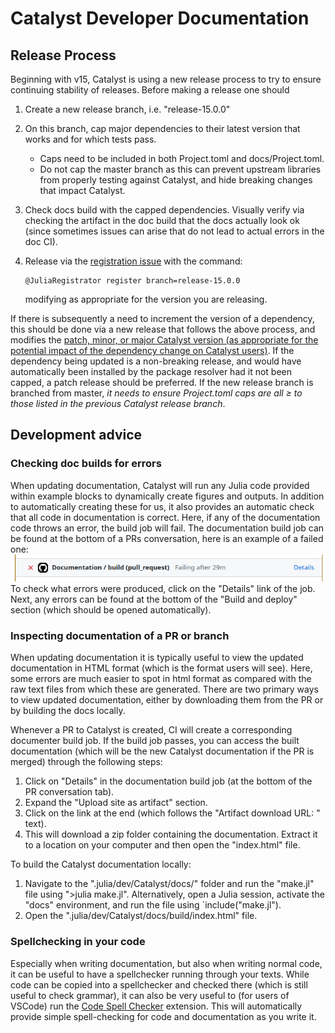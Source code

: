 # Catalyst Developer Documentation

## Release Process
Beginning with v15, Catalyst is using a new release process to try to ensure
continuing stability of releases. Before making a release one should

1. Create a new release branch, i.e. "release-15.0.0"
2. On this branch, cap major dependencies to their latest version that works and
   for which tests pass.
   - Caps need to be included in both Project.toml and docs/Project.toml.
   - Do not cap the master branch as this can prevent upstream libraries from
     properly testing against Catalyst, and hide breaking changes that impact
     Catalyst.
3. Check docs build with the capped dependencies. Visually verify via checking
   the artifact in the doc build that the docs actually look ok (since sometimes
   issues can arise that do not lead to actual errors in the doc CI).
4. Release via the [registration
   issue](https://github.com/SciML/Catalyst.jl/issues/127) with the
   command:
   
    ```
    @JuliaRegistrator register branch=release-15.0.0
    ```
    
    modifying as appropriate for the version you are releasing.

If there is subsequently a need to increment the version of a dependency, this
should be done via a new release that follows the above process, and modifies
the [patch, minor, or major Catalyst version (as appropriate for the potential
impact of the dependency change on Catalyst users)](https://semver.org/). If the
dependency being updated is a non-breaking release, and would have automatically
been installed by the package resolver had it not been capped, a patch release
should be preferred. If the new release branch is branched from master, *it
needs to ensure Project.toml caps are all ≥ to those listed in the previous
Catalyst release branch*.

## Development advice

### Checking doc builds for errors
When updating documentation, Catalyst will run any Julia code provided within example blocks to dynamically create figures and outputs. In addition to automatically creating these for us, it also provides an automatic check that all code in documentation is correct. Here, if any of the documentation code throws an error, the build job will fail. The documentation build job can be found at the bottom of a PRs conversation, here is an example of a failed one:
![Failed builddocs link](../assets/devdocs/failed_builddocs_link.png)
To check what errors were produced, click on the "Details" link of the job. Next, any errors can be found at the bottom of the "Build and deploy" section (which should be opened automatically).

### Inspecting documentation of a PR or branch
When updating documentation it is typically useful to view the updated documentation in HTML format (which is the format users will see). Here, some errors are much easier to spot in html format as compared with the raw text files from which these are generated. There are two primary ways to view updated documentation, either by downloading them from the PR or by building the docs locally.

Whenever a PR to Catalyst is created, CI will create a corresponding documenter build job. If the build job passes, you can access the built documentation (which will be the new Catalyst documentation if the PR is merged) through the following steps:
1. Click on "Details" in the documentation build job (at the bottom of the PR conversation tab). 
2. Expand the "Upload site as artifact" section.
3. Click on the link at the end (which follows the "Artifact download URL: " text).
4. This will download a zip folder containing the documentation. Extract it to a location on your computer and then open the "index.html" file.

To build the Catalyst documentation locally:
1. Navigate to the ".julia/dev/Catalyst/docs/" folder and run the "make.jl" file using ">julia make.jl". Alternatively, open a Julia session, activate the "docs" environment, and run the file using `include("make.jl").
2. Open the ".julia/dev/Catalyst/docs/build/index.html" file.

### Spellchecking in your code
Especially when writing documentation, but also when writing normal code, it can be useful to have a spellchecker running through your texts. While code can be copied into a spellchecker and checked there (which is still useful to check grammar), it can also be very useful to (for users of VSCode) run the [Code Spell Checker](https://marketplace.visualstudio.com/items?itemName=streetsidesoftware.code-spell-checker) extension. This will automatically provide simple spell-checking for code and documentation as you write it.
